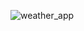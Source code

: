 ![weather_app](https://user-images.githubusercontent.com/80322699/162264051-752b26ff-0a33-4fc6-b6c6-d5318de25329.PNG)

